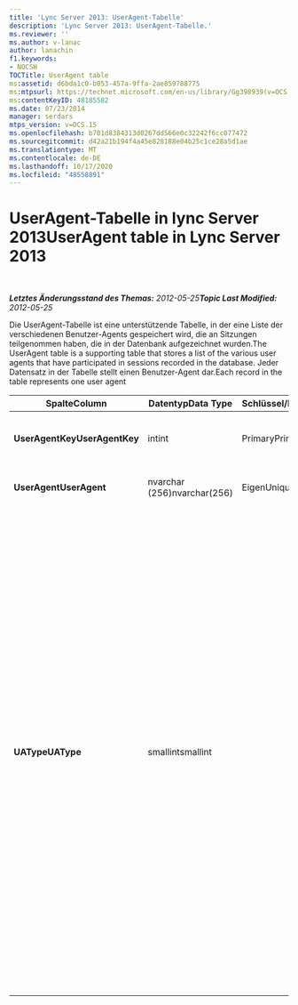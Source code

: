 ```yaml
---
title: 'Lync Server 2013: UserAgent-Tabelle'
description: 'Lync Server 2013: UserAgent-Tabelle.'
ms.reviewer: ''
ms.author: v-lanac
author: lanachin
f1.keywords:
- NOCSH
TOCTitle: UserAgent table
ms:assetid: d6bda1c0-b053-457a-9ffa-2ae859788775
ms:mtpsurl: https://technet.microsoft.com/en-us/library/Gg398939(v=OCS.15)
ms:contentKeyID: 48185582
ms.date: 07/23/2014
manager: serdars
mtps_version: v=OCS.15
ms.openlocfilehash: b701d8384313d0267dd566e0c32242f6cc077472
ms.sourcegitcommit: d42a21b194f4a45e828188e04b25c1ce28a5d1ae
ms.translationtype: MT
ms.contentlocale: de-DE
ms.lasthandoff: 10/17/2020
ms.locfileid: "48558891"
---
```

# <a name="useragent-table-in-lync-server-2013"></a><span data-ttu-id="1eeb7-103">UserAgent-Tabelle in lync Server 2013</span><span class="sxs-lookup"><span data-stu-id="1eeb7-103">UserAgent table in Lync Server 2013</span></span>

<div data-xmlns="http://www.w3.org/1999/xhtml">

<div class="topic" data-xmlns="http://www.w3.org/1999/xhtml" data-msxsl="urn:schemas-microsoft-com:xslt" data-cs="https://msdn.microsoft.com/">

<div data-asp="https://msdn2.microsoft.com/asp">



</div>

<div id="mainSection">

<div id="mainBody">

<span> </span>

<span data-ttu-id="1eeb7-104">_**Letztes Änderungsstand des Themas:** 2012-05-25_</span><span class="sxs-lookup"><span data-stu-id="1eeb7-104">_**Topic Last Modified:** 2012-05-25_</span></span>

<span data-ttu-id="1eeb7-105">Die UserAgent-Tabelle ist eine unterstützende Tabelle, in der eine Liste der verschiedenen Benutzer-Agents gespeichert wird, die an Sitzungen teilgenommen haben, die in der Datenbank aufgezeichnet wurden.</span><span class="sxs-lookup"><span data-stu-id="1eeb7-105">The UserAgent table is a supporting table that stores a list of the various user agents that have participated in sessions recorded in the database.</span></span> <span data-ttu-id="1eeb7-106">Jeder Datensatz in der Tabelle stellt einen Benutzer-Agent dar.</span><span class="sxs-lookup"><span data-stu-id="1eeb7-106">Each record in the table represents one user agent</span></span>


<table>
<colgroup>
<col style="width: 25%" />
<col style="width: 25%" />
<col style="width: 25%" />
<col style="width: 25%" />
</colgroup>
<thead>
<tr class="header">
<th><span data-ttu-id="1eeb7-107"><strong>Spalte</strong></span><span class="sxs-lookup"><span data-stu-id="1eeb7-107"><strong>Column</strong></span></span></th>
<th><span data-ttu-id="1eeb7-108"><strong>Datentyp</strong></span><span class="sxs-lookup"><span data-stu-id="1eeb7-108"><strong>Data Type</strong></span></span></th>
<th><span data-ttu-id="1eeb7-109"><strong>Schlüssel/Index</strong></span><span class="sxs-lookup"><span data-stu-id="1eeb7-109"><strong>Key/Index</strong></span></span></th>
<th><span data-ttu-id="1eeb7-110"><strong>Details</strong></span><span class="sxs-lookup"><span data-stu-id="1eeb7-110"><strong>Details</strong></span></span></th>
</tr>
</thead>
<tbody>
<tr class="odd">
<td><p><span data-ttu-id="1eeb7-111"><strong>UserAgentKey</strong></span><span class="sxs-lookup"><span data-stu-id="1eeb7-111"><strong>UserAgentKey</strong></span></span></p></td>
<td><p><span data-ttu-id="1eeb7-112">int</span><span class="sxs-lookup"><span data-stu-id="1eeb7-112">int</span></span></p></td>
<td><p><span data-ttu-id="1eeb7-113">Primary</span><span class="sxs-lookup"><span data-stu-id="1eeb7-113">Primary</span></span></p></td>
<td><p><span data-ttu-id="1eeb7-114">Eindeutige Zahl, die diesen Benutzer-Agent identifiziert.</span><span class="sxs-lookup"><span data-stu-id="1eeb7-114">Unique number identifying this user agent.</span></span></p></td>
</tr>
<tr class="even">
<td><p><span data-ttu-id="1eeb7-115"><strong>UserAgent</strong></span><span class="sxs-lookup"><span data-stu-id="1eeb7-115"><strong>UserAgent</strong></span></span></p></td>
<td><p><span data-ttu-id="1eeb7-116">nvarchar (256)</span><span class="sxs-lookup"><span data-stu-id="1eeb7-116">nvarchar(256)</span></span></p></td>
<td><p><span data-ttu-id="1eeb7-117">Eigen</span><span class="sxs-lookup"><span data-stu-id="1eeb7-117">Unique</span></span></p></td>
<td><p><span data-ttu-id="1eeb7-118">Zeichenfolge des Benutzer-Agents.</span><span class="sxs-lookup"><span data-stu-id="1eeb7-118">User Agent string.</span></span></p></td>
</tr>
<tr class="odd">
<td><p><span data-ttu-id="1eeb7-119"><strong>UAType</strong></span><span class="sxs-lookup"><span data-stu-id="1eeb7-119"><strong>UAType</strong></span></span></p></td>
<td><p><span data-ttu-id="1eeb7-120">smallint</span><span class="sxs-lookup"><span data-stu-id="1eeb7-120">smallint</span></span></p></td>
<td><p> </p></td>
<td><p><span data-ttu-id="1eeb7-121">1 ist Vermittlungsserver.</span><span class="sxs-lookup"><span data-stu-id="1eeb7-121">1 is Mediation Server.</span></span></p>
<p><span data-ttu-id="1eeb7-122">2 ist A/V-Konferenzserver.</span><span class="sxs-lookup"><span data-stu-id="1eeb7-122">2 is A/V Conferencing Server.</span></span></p>
<p><span data-ttu-id="1eeb7-123">4 ist lync.</span><span class="sxs-lookup"><span data-stu-id="1eeb7-123">4 is Lync.</span></span></p>
<p><span data-ttu-id="1eeb7-124">8 ist IP-Telefon.</span><span class="sxs-lookup"><span data-stu-id="1eeb7-124">8 is IP Phone.</span></span></p>
<p><span data-ttu-id="1eeb7-125">16 ist Live Meeting Konsole.</span><span class="sxs-lookup"><span data-stu-id="1eeb7-125">16 is Live Meeting Console.</span></span></p>
<p><span data-ttu-id="1eeb7-126">32 ist das Bereitstellungs Überprüfungs Tool (Thrombose).</span><span class="sxs-lookup"><span data-stu-id="1eeb7-126">32 is Deployment Validation Tool (DVT).</span></span></p>
<p><span data-ttu-id="1eeb7-127">64 ist lync auf Macintosh-Computern.</span><span class="sxs-lookup"><span data-stu-id="1eeb7-127">64 is Lync on Macintosh computers.</span></span></p>
<p><span data-ttu-id="1eeb7-128">128 ist Office Communications Server 2007 R2 Attendant.</span><span class="sxs-lookup"><span data-stu-id="1eeb7-128">128 is Office Communications Server 2007 R2 Attendant.</span></span></p>
<p><span data-ttu-id="1eeb7-129">256 ist der Konferenzankündigungsdienst.</span><span class="sxs-lookup"><span data-stu-id="1eeb7-129">256 is Conferencing Announcement service.</span></span></p>
<p><span data-ttu-id="1eeb7-130">512 ist eine automatische Telefonzentrale für Konferenzen.</span><span class="sxs-lookup"><span data-stu-id="1eeb7-130">512 is Conferencing Auto Attendant.</span></span></p>
<p><span data-ttu-id="1eeb7-131">1024 ist Reaktionsgruppenanwendung.</span><span class="sxs-lookup"><span data-stu-id="1eeb7-131">1024 is Response Group application.</span></span></p>
<p><span data-ttu-id="1eeb7-132">2048 ist außerhalb der Sprachsteuerung.</span><span class="sxs-lookup"><span data-stu-id="1eeb7-132">2048 is Outside Voice Control.</span></span></p></td>
</tr>
</tbody>
</table>


</div>

<span> </span>

</div>

</div>

</div>

